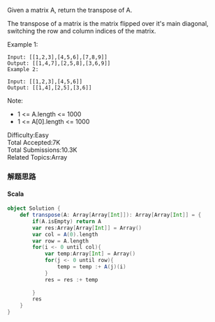 Given a matrix A, return the transpose of A.

The transpose of a matrix is the matrix flipped over it's main diagonal, switching the row and column indices of the matrix.

 

Example 1:
```
Input: [[1,2,3],[4,5,6],[7,8,9]]
Output: [[1,4,7],[2,5,8],[3,6,9]]
Example 2:

Input: [[1,2,3],[4,5,6]]
Output: [[1,4],[2,5],[3,6]]
```

Note:

- 1 <= A.length <= 1000
- 1 <= A[0].length <= 1000


Difficulty:Easy  
Total Accepted:7K  
Total Submissions:10.3K  
Related Topics:Array

### 解题思路
#### Scala
```scala
object Solution {
    def transpose(A: Array[Array[Int]]): Array[Array[Int]] = {
        if(A.isEmpty) return A
        var res:Array[Array[Int]] = Array()     
        var col = A(0).length
        var row = A.length
        for(i <- 0 until col){
            var temp:Array[Int] = Array()
            for(j <- 0 until row){
                temp = temp :+ A(j)(i)
            }
            res = res :+ temp
            
        }
        res
    }
}
```